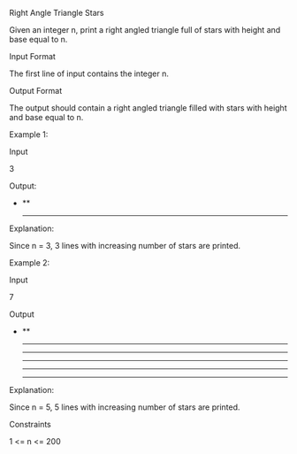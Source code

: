 Right Angle Triangle Stars

Given an integer n, print a right angled triangle full of stars with height and base equal to n.

Input Format

The first line of input contains the integer n.

Output Format

The output should contain a right angled triangle filled with stars with height and base equal to n.

Example 1:

Input

3

Output:

- \*\*
  ***

Explanation:

Since n = 3, 3 lines with increasing number of stars are printed.

Example 2:

Input

7

Output

- \*\*
  ***
  ***
  ***
  ***
  ***

Explanation:

Since n = 5, 5 lines with increasing number of stars are printed.

Constraints

1 <= n <= 200
